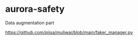 # aurora-safety

Data augmentation part

https://github.com/piisa/muliwai/blob/main/faker_manager.py